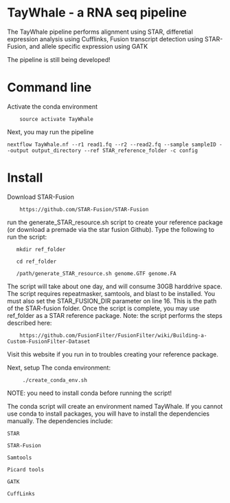 # TayWhale - a RNA seq pipeline
The TayWhale pipeline performs alignment using STAR, differetial expression analysis using Cufflinks, Fusion transcript detection using STAR-Fusion, and allele specific expression using GATK

The pipeline is still being developed!

# Command line
Activate the conda environment

        source activate TayWhale

Next, you may run the pipeline

    nextflow TayWhale.nf --r1 read1.fq --r2 --read2.fq --sample sampleID --output output_directory --ref STAR_reference_folder -c config

# Install
Download STAR-Fusion
        
        https://github.com/STAR-Fusion/STAR-Fusion

run the generate_STAR_resource.sh script to create your reference  package (or download a premade via the star fusion Github). Type the  following to run the script:

       mkdir ref_folder

       cd ref_folder

       /path/generate_STAR_resource.sh genome.GTF genome.FA

The script will take about one day, and will consume 30GB harddrive space. The script requires repeatmasker, samtools, and blast to be installed. You must also set the STAR_FUSION_DIR parameter on line 16. This is the path of the STAR-fusion folder. Once the script is complete, you may use ref_folder as a STAR reference package. Note: the script performs the steps described here:
        
        https://github.com/FusionFilter/FusionFilter/wiki/Building-a-Custom-FusionFilter-Dataset

Visit this website if you run in to troubles creating your reference package.

Next, setup The conda environment:

         ./create_conda_env.sh
NOTE: you need to install conda before running the script!

The conda script will create an environment named TayWhale. If you cannot use conda to install packages, you will have to install the dependencies manually. The dependencies include:

    STAR
    
    STAR-Fusion

    Samtools

    Picard tools

    GATK

    CuffLinks
